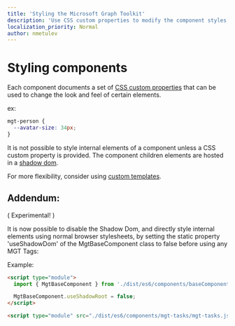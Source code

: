 ```yaml
---
title: 'Styling the Microsoft Graph Toolkit'
description: 'Use CSS custom properties to modify the component styles'
localization_priority: Normal
author: nmetulev
---
```


# Styling components

Each component documents a set of [CSS custom properties](https://developer.mozilla.org/en-US/docs/Web/CSS/Using_CSS_custom_properties) that can be used to change the look and feel of certain elements.

ex:

```css
mgt-person {
  --avatar-size: 34px;
}
```

It is not possible to style internal elements of a component unless a CSS custom property is provided. The component children elements are hosted in a [shadow dom](https://developer.mozilla.org/en-US/docs/Web/Web_Components/Using_shadow_DOM).

For more flexibility, consider using [custom templates](./templates.md).

## Addendum:

( Experimental! )

It is now possible to disable the Shadow Dom, and directly style internal elements using normal browser stylesheets, by setting the static property 'useShadowDom' of the MgtBaseComponent class to false before using any MGT Tags:

Example:

```html
<script type="module">
  import { MgtBaseComponent } from './dist/es6/components/baseComponent.js';

  MgtBaseComponent.useShadowRoot = false;
</script>

<script type="module" src="./dist/es6/components/mgt-tasks/mgt-tasks.js"></script>
````
